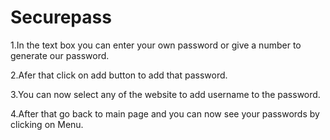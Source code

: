 # Securepass
1.In the text box you can enter your own password or give a number to generate our password.




2.Afer that click on add button to add that password.



3.You can now select any of the website to add username to the password.


4.After that go back to main page and you can now see your passwords by clicking on Menu.
